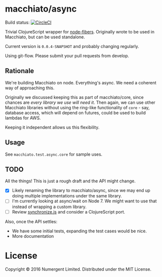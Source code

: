 # macchiato/async

Build status: 
[![CircleCI](https://circleci.com/gh/macchiato-framework/macchiato-futures.svg?style=svg)](https://circleci.com/gh/macchiato-framework/macchiato-futures)

Trivial ClojureScript wrapper for [node-fibers](https://github.com/laverdet/node-fibers). Originally wrote to be used in Macchiato, but can be used standalone.

Current version is `0.0.4-SNAPSHOT` and probably changing regularly. 

Using git-flow. Please submit your pull requests from develop.

## Rationale

We're building Macchiato on node. Everything's async. We need a coherent way of approaching this.

Originally we discussed keeping this as part of macchiato/core, since chances are *every library we use will need it*. Then again, we can use other Macchiato libraries without using the ring-like functionality of `core` - say, database access, which will depend on futures, could be used to build lambdas for AWS.

Keeping it independent allows us this flexibility.

## Usage

See `macchiato.test.async.core` for sample uses.


## TODO

All the things!  This is just a rough draft and the API might change. 

- [x] Likely renaming the library to macchiato/async, since we may end up doing multiple implementations under the same library.
- [ ] I'm currently looking at async/wait on Node 7. We might want to use that instead of wrapping a custom library.
- [ ] Review [synchronize.js](http://alexeypetrushin.github.io/synchronize/docs/index.html) and consider a ClojureScript port.

Also, once the API settles:

- We have some initial tests, expanding the test cases would be nice.
- More documentation


# License

Copyright © 2016 Numergent Limited. Distributed under the MIT License.